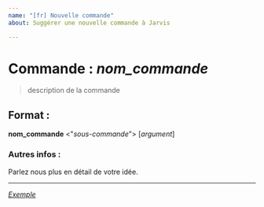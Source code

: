 ```yaml
---
name: "[fr] Nouvelle commande"
about: Suggérer une nouvelle commande à Jarvis

---
```


# Commande : *nom_commande*  
> description de la commande  

## Format :  
**nom_commande** <"_sous-commande_"> [_argument_]  

### Autres infos :  
Parlez nous plus en détail de votre idée.

---

[_Exemple_](https://github.com/Luoskate/jarvis-discord/blob/master/.github/ISSUE_TEMPLATE_EXEMPLE/(exemple)%20%5Bfr%5D%20New%20command.md)
